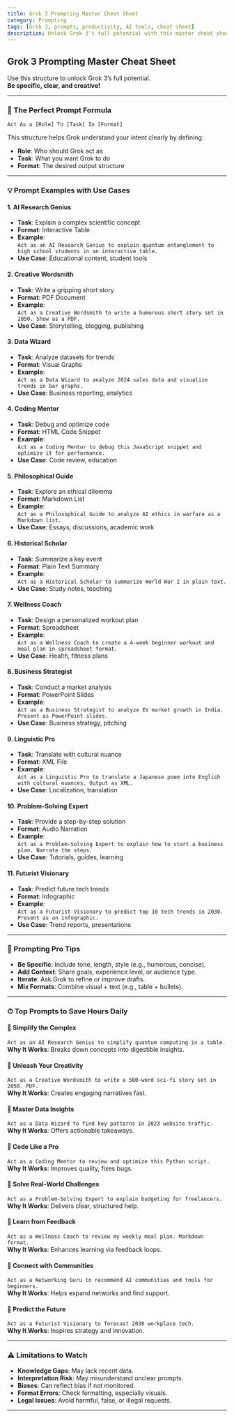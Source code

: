 ```yaml
---
title: Grok 3 Prompting Master Cheat Sheet
category: Prompting
tags: [Grok 3, prompts, productivity, AI tools, cheat sheet]
description: Unlock Grok 3's full potential with this master cheat sheet of expert-level prompts. Learn the perfect prompt formula, roles, tasks, formats, and real-world use cases to save hours daily.
---
```


## Grok 3 Prompting Master Cheat Sheet

Use this structure to unlock Grok 3’s full potential.  
**Be specific, clear, and creative!**

---

### 🧠 The Perfect Prompt Formula

```
Act As a [Role] To [Task] In [Format]
```

This structure helps Grok understand your intent clearly by defining:
- **Role**: Who should Grok act as
- **Task**: What you want Grok to do
- **Format**: The desired output structure

---

### 💡 Prompt Examples with Use Cases

#### 1. **AI Research Genius**
- **Task**: Explain a complex scientific concept  
- **Format**: Interactive Table  
- **Example**:  
  `Act as an AI Research Genius to explain quantum entanglement to high school students in an interactive table.`  
- **Use Case**: Educational content, student tools

#### 2. **Creative Wordsmith**
- **Task**: Write a gripping short story  
- **Format**: PDF Document  
- **Example**:  
  `Act as a Creative Wordsmith to write a humorous short story set in 2050. Show as a PDF.`  
- **Use Case**: Storytelling, blogging, publishing

#### 3. **Data Wizard**
- **Task**: Analyze datasets for trends  
- **Format**: Visual Graphs  
- **Example**:  
  `Act as a Data Wizard to analyze 2024 sales data and visualize trends in bar graphs.`  
- **Use Case**: Business reporting, analytics

#### 4. **Coding Mentor**
- **Task**: Debug and optimize code  
- **Format**: HTML Code Snippet  
- **Example**:  
  `Act as a Coding Mentor to debug this JavaScript snippet and optimize it for performance.`  
- **Use Case**: Code review, education

#### 5. **Philosophical Guide**
- **Task**: Explore an ethical dilemma  
- **Format**: Markdown List  
- **Example**:  
  `Act as a Philosophical Guide to analyze AI ethics in warfare as a Markdown list.`  
- **Use Case**: Essays, discussions, academic work

#### 6. **Historical Scholar**
- **Task**: Summarize a key event  
- **Format**: Plain Text Summary  
- **Example**:  
  `Act as a Historical Scholar to summarize World War I in plain text.`  
- **Use Case**: Study notes, teaching

#### 7. **Wellness Coach**
- **Task**: Design a personalized workout plan  
- **Format**: Spreadsheet  
- **Example**:  
  `Act as a Wellness Coach to create a 4-week beginner workout and meal plan in spreadsheet format.`  
- **Use Case**: Health, fitness plans

#### 8. **Business Strategist**
- **Task**: Conduct a market analysis  
- **Format**: PowerPoint Slides  
- **Example**:  
  `Act as a Business Strategist to analyze EV market growth in India. Present as PowerPoint slides.`  
- **Use Case**: Business strategy, pitching

#### 9. **Linguistic Pro**
- **Task**: Translate with cultural nuance  
- **Format**: XML File  
- **Example**:  
  `Act as a Linguistic Pro to translate a Japanese poem into English with cultural nuances. Output as XML.`  
- **Use Case**: Localization, translation

#### 10. **Problem-Solving Expert**
- **Task**: Provide a step-by-step solution  
- **Format**: Audio Narration  
- **Example**:  
  `Act as a Problem-Solving Expert to explain how to start a business plan. Narrate the steps.`  
- **Use Case**: Tutorials, guides, learning

#### 11. **Futurist Visionary**
- **Task**: Predict future tech trends  
- **Format**: Infographic  
- **Example**:  
  `Act as a Futurist Visionary to predict top 10 tech trends in 2030. Present as an infographic.`  
- **Use Case**: Trend reports, presentations

---

### 🧩 Prompting Pro Tips

- **Be Specific**: Include tone, length, style (e.g., humorous, concise).
- **Add Context**: Share goals, experience level, or audience type.
- **Iterate**: Ask Grok to refine or improve drafts.
- **Mix Formats**: Combine visual + text (e.g., table + bullets).

---

### ⏱ Top Prompts to Save Hours Daily

#### 🔹 Simplify the Complex  
`Act as an AI Research Genius to simplify quantum computing in a table.`  
**Why It Works**: Breaks down concepts into digestible insights.

#### 🔹 Unleash Your Creativity  
`Act as a Creative Wordsmith to write a 500-word sci-fi story set in 2050. PDF.`  
**Why It Works**: Creates engaging narratives fast.

#### 🔹 Master Data Insights  
`Act as a Data Wizard to find key patterns in 2023 website traffic.`  
**Why It Works**: Offers actionable takeaways.

#### 🔹 Code Like a Pro  
`Act as a Coding Mentor to review and optimize this Python script.`  
**Why It Works**: Improves quality, fixes bugs.

#### 🔹 Solve Real-World Challenges  
`Act as a Problem-Solving Expert to explain budgeting for freelancers.`  
**Why It Works**: Delivers clear, structured help.

#### 🔹 Learn from Feedback  
`Act as a Wellness Coach to review my weekly meal plan. Markdown format.`  
**Why It Works**: Enhances learning via feedback loops.

#### 🔹 Connect with Communities  
`Act as a Networking Guru to recommend AI communities and tools for beginners.`  
**Why It Works**: Helps expand networks and find support.

#### 🔹 Predict the Future  
`Act as a Futurist Visionary to forecast 2030 workplace tech.`  
**Why It Works**: Inspires strategy and innovation.

---

### ⚠️ Limitations to Watch

- **Knowledge Gaps**: May lack recent data.
- **Interpretation Risk**: May misunderstand unclear prompts.
- **Biases**: Can reflect bias if not monitored.
- **Format Errors**: Check formatting, especially visuals.
- **Legal Issues**: Avoid harmful, false, or illegal requests.

---

